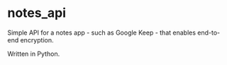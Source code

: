 # notes_api
Simple API for a notes app - such as Google Keep - that enables end-to-end
encryption.


Written in Python.
